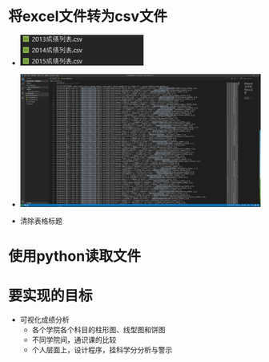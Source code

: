 # 将excel文件转为csv文件

* ![alt csv文件](./csv文件.png)


* ![alt csv内部](./csv内部文件.png)

* 清除表格标题

# 使用python读取文件


# 要实现的目标
- 可视化成绩分析
    - 各个学院各个科目的柱形图、线型图和饼图
    - 不同学院间，通识课的比较
    - 个人层面上，设计程序，挂科学分分析与警示
